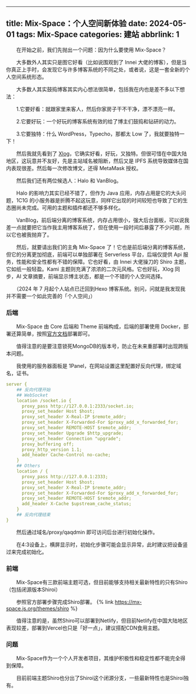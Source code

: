 -----
title: Mix-Space：个人空间新体验
date: 2024-05-01
tags: Mix-Space
categories: 建站
abbrlink: 1
-----

　　在开始之前，我们先抛出一个问题：因为什么要使用 Mix-Space？
<!-- more -->
　　大多数外人其实只是图它好看（比如说围观到了 Innei 大佬的博客），但是当你真正上手时，会发现它与许多博客系统的不同之处，或者说，这是一套全新的个人空间系统形态。

　　大多数人其实鼓捣博客其实内心想法很简单，包括我在内也是差不多以下想法：

　　1.它要好看：就跟家里来客人，然后你家房子干不干净，漂不漂亮一样。

　　2.它要好玩：一个好玩的博客系统有效的给了博主们鼓捣和钻研的动力。

　　3.它要独特：什么 WordPress，Typecho，那都太 Low 了，我就要独特一下！

　　然后我就先看到了 [Xlog](https://xlog.app)，它确实好看，好玩，又独特。但很可惜在中国大陆地区，这玩意并不友好，先是主站域名被阻断，然后又是 IPFS 系统导致媒体在国内表现很差。然后每一次修改博文，还得 MetaMask 授权。

　　然后我们还有两位候选人：Halo 和 VanBlog。

　　Halo 的影响力其实已经不错了，但作为 Java 应用，内存占用是它的大头问题，1C1G 的小服务器是折腾不起这玩意，同样它出现的时间较短也导致了它的生态圈尚未完成。可用的主题和插件都还不够多样化。

　　VanBlog，前后端分离的博客系统，内存占用很小，强大后台面板，可以说我差一点就要把它当作我主用博客系统了，但在使用一段时间后暴露了不少问题，所以它也被我抛弃了。

　　然后，就要请出我们的主角 Mix-Space 了！它也是前后端分离的博客系统，但它的分离更加彻底，前端可以单独部署在 Serverless 平台，后端仅提供 Api 服务，性能和安全性都有不错的保障。它也好看，由 Innei 大佬操刀的 Shiro 主题，它如纸一般轻盈。Kami 主题则充满了浓浓的二次元风格。它也好玩，Xlog 同步，AI 文章摘要，前端显示博主状态，都是一个不错的个人空间选择。

　　（2024 年 7 月起个人站点已迁回到Hexo 博客系统。别问，问就是我发现我并不需要一个如此完善的「个人空间」）

### 后端

　　Mix-Space 由 Core 后端和 Theme 前端构成，后端的部署使用 Docker，部署还算简单，按照[官方文档](https://mx-space.js.org/docs/docker)部署即可。

　　值得注意的是要注意锁死MongoDB的版本号，防止在未来重部署时出现跨版本问题。

　　我使用的服务器面板是 1Panel，在网站设置这里配置好反向代理，绑定域名，证书。
	
```yaml
server {
    ## 反向代理开始
    ## WebSocket
    location /socket.io {
      proxy_pass http://127.0.0.1:2333/socket.io; 
      proxy_set_header Host $host; 
      proxy_set_header X-Real-IP $remote_addr; 
      proxy_set_header X-Forwarded-For $proxy_add_x_forwarded_for; 
      proxy_set_header REMOTE-HOST $remote_addr; 
      proxy_set_header Upgrade $http_upgrade; 
      proxy_set_header Connection "upgrade"; 
      proxy_buffering off;
      proxy_http_version 1.1; 
      add_header Cache-Control no-cache; 
    }
    ## Others
    location / {
      proxy_pass http://127.0.0.1:2333; 
      proxy_set_header Host $host; 
      proxy_set_header X-Real-IP $remote_addr; 
      proxy_set_header X-Forwarded-For $proxy_add_x_forwarded_for; 
      proxy_set_header REMOTE-HOST $remote_addr; 
      add_header X-Cache $upstream_cache_status; 
    }
    ## 反向代理结束
}
```


　　然后通过域名/proxy/qaqdmin 即可访问后台进行初始化操作。

　　在4:3设备上，横屏显示时，初始化步骤可能会显示异常，此时建议把设备竖过来完成初始化。

### 前端

　　Mix-Space有三款前端主题可选，但目前能够支持相关最新特性的只有Shiro（包括闭源版本Shiroi）

　　参照官方部署步骤完成Shiro部署。
	{% link https://mx-space.js.org/themes/shiro %}

　　值得注意的是，虽然Shiro可以部署到Netlify，但目前Netlify在中国大陆地区表现较差，部署到Vercel也只是「好一点」，建议搭配CDN食用主题。

### 问题

　　Mix-Space作为一个个人开发者项目，其维护积极性和稳定性都不能完全得到保障。

　　目前前端主题Shiro也分出了Shiroi这个闭源分支，一些最新特性也是Shiroi独有。